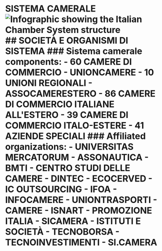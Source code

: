 # SISTEMA CAMERALE  ![Infographic showing the Italian Chamber System structure]("image01")  ## SOCIETÀ E ORGANISMI DI SISTEMA  ### Sistema camerale components: - **60 CAMERE DI COMMERCIO** - **UNIONCAMERE** - **10 UNIONI REGIONALI** - **ASSOCAMERESTERO** - **86 CAMERE DI COMMERCIO ITALIANE ALL'ESTERO** - **39 CAMERE DI COMMERCIO ITALO-ESTERE** - **41 AZIENDE SPECIALI**  ### Affiliated organizations: - **UNIVERSITAS MERCATORUM** - **ASSONAUTICA** - **BMTI** - **CENTRO STUDI DELLE CAMERE** - **DINTEC** - **ECOCERVED** - **IC OUTSOURCING** - **IFOA** - **INFOCAMERE** - **UNIONTRASPORTI** - **CAMERE** - **ISNART** - **PROMOZIONE ITALIA** - **SICAMERA** - **ISTITUTI E SOCIETÀ** - **TECNOBORSA** - **TECNOINVESTIMENTI** - **SI.CAMERA**  <!-- www.unioncamere.gov.it -->
